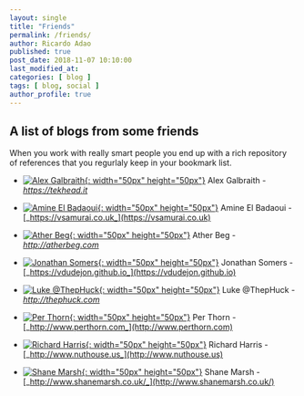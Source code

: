 ```yaml
---
layout: single
title: "Friends"
permalink: /friends/
author: Ricardo Adao
published: true
post_date: 2018-11-07 10:10:00
last_modified_at:
categories: [ blog ]
tags: [ blog, social ]
author_profile: true
---
```

## A list of blogs from some friends

 When you work with really smart people you end up with a rich repository of references that you regurlaly keep in your bookmark list.

* [![Alex Galbraith](https://pbs.twimg.com/profile_images/793442977289007104/wC7gIBvX_400x400.jpg){: width="50px" height="50px"}](https://tekhead.it/blog/about/) Alex Galbraith - [_https://tekhead.it_](https://tekhead.it)

* [![Amine El Badaoui](https://pbs.twimg.com/profile_images/978727565270618113/dEmymoCb_400x400.jpg){: width="50px" height="50px"}](https://vsamurai.co.uk/about/) Amine El Badaoui - [_https://vsamurai.co.uk_](https://vsamurai.co.uk)

* [![Ather Beg](https://pbs.twimg.com/profile_images/785468932/DSC04295-4_400x400.jpg){: width="50px" height="50px"}](http://atherbeg.com/) Ather Beg - [_http://atherbeg.com_](http://atherbeg.com)

* [![Jonathan Somers](https://www.gravatar.com/avatar/ee6fab353cb93be6db58a66e6d89880d?s=64&d=mm){: width="50px" height="50px"}](https://vdudejon.github.io/about/) Jonathan Somers - [_https://vdudejon.github.io_](https://vdudejon.github.io)

* [![Luke @ThepHuck](https://pbs.twimg.com/profile_images/1034589426985230337/u0zGf9UL_400x400.jpg){: width="50px" height="50px"}](http://thephuck.com/about/) Luke @ThepHuck - [_http://thephuck.com_](http://thephuck.com)

* [![Per Thorn](https://pbs.twimg.com/profile_images/468112862381367296/uYOBYMIo_400x400.jpeg){: width="50px" height="50px"}](https://www.perthorn.com/about/) Per Thorn - [_http://www.perthorn.com_](http://www.perthorn.com)

* [![Richard Harris](https://media.licdn.com/dms/image/C4E03AQHYhAyddQdUHQ/profile-displayphoto-shrink_800_800/0?e=1553126400&v=beta&t=bH6iXs98JMiAuMdvqwGVwGN-ktCowg9jVfVnrxX5ZzY){: width="50px" height="50px"}](http://www.nuthouse.us/about/) Richard Harris - [_http://www.nuthouse.us_](http://www.nuthouse.us)

* [![Shane Marsh](https://secureservercdn.net/160.153.138.53/h3i.fdb.myftpupload.com/wp-content/uploads/2019/11/portrait-300x300.jpg){: width="50px" height="50px"}](http://www.shanemarsh.co.uk/about) Shane Marsh - [_http://www.shanemarsh.co.uk/_](http://www.shanemarsh.co.uk/)